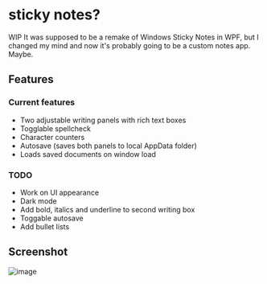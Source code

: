 # sticky notes?

WIP
It was supposed to be a remake of Windows Sticky Notes in WPF, but I changed my mind and now it's probably going to be a custom notes app. Maybe.

## Features

### Current features
* Two adjustable writing panels with rich text boxes
* Togglable spellcheck
* Character counters
* Autosave (saves both panels to local AppData folder)
* Loads saved documents on window load

### TODO
* Work on UI appearance
* Dark mode
* Add bold, italics and underline to second writing box
* Toggable autosave
* Add bullet lists

## Screenshot
![image](https://github.com/precisepangolin/stickynotesWPF/assets/61357898/37fee2b4-be93-447c-85ff-a52a121f538b)





